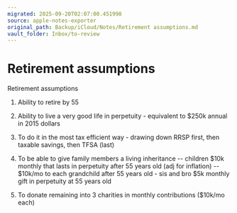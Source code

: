 ```yaml
---
migrated: 2025-09-20T02:07:00.451998
source: apple-notes-exporter
original_path: Backup/iCloud/Notes/Retirement assumptions.md
vault_folder: Inbox/to-review
---
```

# Retirement assumptions

Retirement assumptions

1. Ability to retire by 55

2. Ability to live a very good life in perpetuity - equivalent to $250k annual in 2015 dollars

3. To do it in the most tax efficient way - drawing down RRSP first, then taxable savings, then TFSA (last)

4. To be able to give family members a living inheritance -- children $10k monthly that lasts in perpetuity after 55 years old (adj for inflation) -- $10k/mo to each grandchild after 55 years old - sis and bro $5k monthly gift in perpetuity at 55 years old   

5. To donate remaining into 3 charities in monthly contributions ($10k/mo each)
